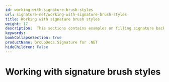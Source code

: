 ```yaml
---
id: working-with-signature-brush-styles
url: signature-net/working-with-signature-brush-styles
title: Working with signature brush styles
weight: 17
description:  This sections contains examples on filling signature background with different brush styles
keywords: 
bookCollapseSection: true
productName: GroupDocs.Signature for .NET
hideChildren: False
---
```


# Working with signature brush styles
